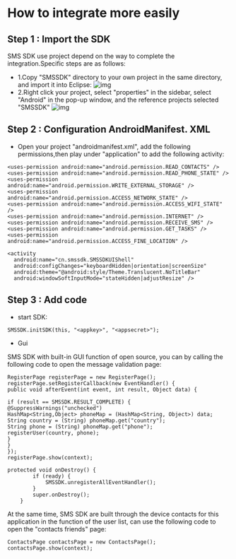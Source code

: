 
# How to integrate more easily


## Step 1 : Import the SDK

SMS SDK use project depend on the way to complete the integration.Specific steps are as follows:

* 1.Copy "SMSSDK" directory to your own project in the same directory, and import it into Eclipse:
  ![img](http://demo.mob.com/wiki/wp-content/uploads/2014/09/smssmdk_qi_21.png)
* 2.Right click your project, select "properties" in the sidebar, select "Android" in the pop-up window, and the reference projects selected "SMSSDK"
  ![img](http://demo.mob.com/wiki/wp-content/uploads/2014/09/smssmdk_qi_31.png)

## Step 2 : Configuration AndroidManifest. XML

* Open your project "androidmanifest.xml", add the following permissions,then play under "application" to add the following activity:
```
<uses-permission android:name="android.permission.READ_CONTACTS" />
<uses-permission android:name="android.permission.READ_PHONE_STATE" />
<uses-permission android:name="android.permission.WRITE_EXTERNAL_STORAGE" />
<uses-permission android:name="android.permission.ACCESS_NETWORK_STATE" />
<uses-permission android:name="android.permission.ACCESS_WIFI_STATE" />
<uses-permission android:name="android.permission.INTERNET" />
<uses-permission android:name="android.permission.RECEIVE_SMS" />
<uses-permission android:name="android.permission.GET_TASKS" />
<uses-permission android:name="android.permission.ACCESS_FINE_LOCATION" />

<activity
  android:name="cn.smssdk.SMSSDKUIShell"
  android:configChanges="keyboardHidden|orientation|screenSize"
  android:theme="@android:style/Theme.Translucent.NoTitleBar"
  android:windowSoftInputMode="stateHidden|adjustResize" />
```

## Step 3 : Add code

* start SDK:
```
SMSSDK.initSDK(this, "<appkey>", "<appsecret>");
```
* Gui

 SMS SDK with built-in GUI function of open source, you can by calling the following code to open the message validation page:
```
RegisterPage registerPage = new RegisterPage();
registerPage.setRegisterCallback(new EventHandler() {
public void afterEvent(int event, int result, Object data) {

if (result == SMSSDK.RESULT_COMPLETE) {
@SuppressWarnings("unchecked")
HashMap<String,Object> phoneMap = (HashMap<String, Object>) data;
String country = (String) phoneMap.get("country");
String phone = (String) phoneMap.get("phone"); 
registerUser(country, phone);
}
}
});
registerPage.show(context);

protected void onDestroy() {
		if (ready) {
			SMSSDK.unregisterAllEventHandler();
		}
		super.onDestroy();
	}
```

 At the same time, SMS SDK are built through the device contacts for this application in the function of the user list, can use the following code to open the "contacts friends" page:
```
ContactsPage contactsPage = new ContactsPage();
contactsPage.show(context);
```


 
